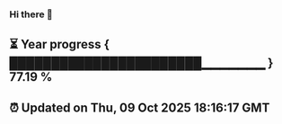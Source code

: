 ### Hi there 👋
⏳ Year progress { ███████████████████████▁▁▁▁▁▁▁ } 77.19 %
---
⏰ Updated on Thu, 09 Oct 2025 18:16:17 GMT
---
